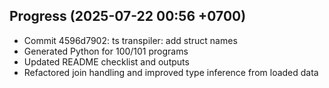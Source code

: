 ## Progress (2025-07-22 00:56 +0700)
- Commit 4596d7902: ts transpiler: add struct names
- Generated Python for 100/101 programs
- Updated README checklist and outputs
- Refactored join handling and improved type inference from loaded data

